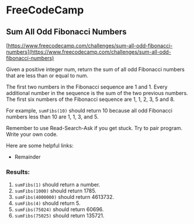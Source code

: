 # FreeCodeCamp
## Sum All Odd Fibonacci Numbers

[https://www.freecodecamp.com/challenges/sum-all-odd-fibonacci-numbers](https://www.freecodecamp.com/challenges/sum-all-odd-fibonacci-numbers)

Given a positive integer num, return the sum of all odd Fibonacci numbers that are less than or equal to num.

The first two numbers in the Fibonacci sequence are 1 and 1. Every additional number in the sequence is the sum of the two previous numbers. The first six numbers of the Fibonacci sequence are 1, 1, 2, 3, 5 and 8.

For example, `sumFibs(10)` should return 10 because all odd Fibonacci numbers less than 10 are 1, 1, 3, and 5.

Remember to use Read-Search-Ask if you get stuck. Try to pair program. Write your own code.

Here are some helpful links:

* Remainder

### Results:
1. `sumFibs(1)` should return a number.
2. `sumFibs(1000)` should return 1785.
3. `sumFibs(4000000)` should return 4613732.
4. `sumFibs(4)` should return 5.
5. `sumFibs(75024)` should return 60696.
6. `sumFibs(75025)` should return 135721.